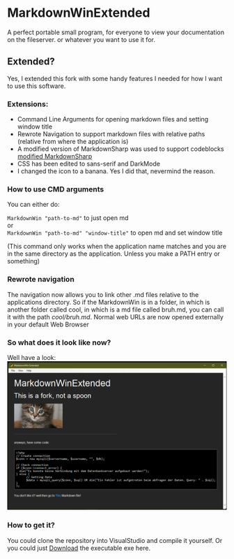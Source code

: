 # MarkdownWinExtended
A perfect portable small program, for everyone to view your documentation on the fileserver. or whatever you want to use it for.

## Extended?
Yes, I extended this fork with some handy features I needed for how I want to use this software.

### Extensions:
* Command Line Arguments for opening markdown files and setting window title
* Rewrote Navigation to support markdown files with relative paths (relative from where the application is)
* A modified version of MarkdownSharp was used to support codeblocks [modified MarkdownSharp](https://www.nuget.org/packages/MarkdownSharp-GithubCodeBlocks)
* CSS has been edited to sans-serif and DarkMode
* I changed the icon to a banana. Yes I did that, nevermind the reason.

### How to use CMD arguments
You can either do:

`MarkdownWin "path-to-md"` to just open md \
or \
`MarkdownWin "path-to-md" "window-title"` to open md and set window title

(This command only works when the application name matches and you are in the same directory as the application. Unless you make a PATH entry or something)

### Rewrote navigation
The navigation now allows you to link other .md files relative to the applications directory.
So if the MarkdownWin is in a folder, in which is another folder called cool, in which is a md file called bruh.md, you can call it with the path *cool/bruh.md*. Normal web URLs are now opened externally in your default Web Browser

### So what does it look like now?
Well have a look:
![New Preview](Screenshot2.png)

### How to get it?
You could clone the repository into VisualStudio and compile it yourself.
Or you could just [Download](https://github.com/Obama360/MarkdownWinExtended/raw/master/MarkdownWin.exe) the executable exe here.
